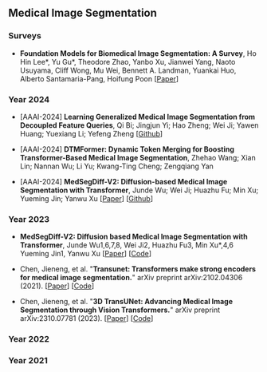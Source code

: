 ## Medical Image Segmentation 



### Surveys 
* **Foundation Models for Biomedical Image Segmentation: A Survey**, Ho Hin Lee*, Yu Gu*, Theodore Zhao, Yanbo Xu, Jianwei Yang, Naoto Usuyama, Cliff Wong, Mu Wei, Bennett A. Landman, Yuankai Huo, Alberto Santamaria-Pang, Hoifung Poon
  [[Paper](https://arxiv.org/pdf/2401.07654.pdf)]




### Year 2024 

* [AAAI-2024] **Learning Generalized Medical Image Segmentation from Decoupled Feature Queries**, Qi Bi; Jingjun Yi; Hao Zheng; Wei Ji; Yawen Huang; Yuexiang Li; Yefeng Zheng
  [[Github](https://github.com/BiQiWHU/DFQ)]

* [AAAI-2024] **DTMFormer: Dynamic Token Merging for Boosting Transformer-Based Medical Image Segmentation**, Zhehao Wang; Xian Lin; Nannan Wu; Li Yu; Kwang-Ting Cheng; Zengqiang Yan 

* [AAAI-2024] **MedSegDiff-V2: Diffusion-based Medical Image Segmentation with Transformer**, Junde Wu; Wei Ji; Huazhu Fu; Min Xu; Yueming Jin; Yanwu Xu
  [[Paper](https://arxiv.org/abs/2301.11798)]
  [[Github](https://github.com/KidsWithTokens/MedSegDiff)] 


### Year 2023 

* **MedSegDiff-V2: Diffusion based Medical Image Segmentation with Transformer**, Junde Wu1,6,7,8, Wei Ji2, Huazhu Fu3, Min Xu*,4,6 Yueming Jin1, Yanwu Xu 
  [[Paper](https://arxiv.org/pdf/2301.11798.pdf)]
  [[Code](https://github.com/KidsWithTokens/MedSegDiff)]

* Chen, Jieneng, et al. "**Transunet: Transformers make strong encoders for medical image segmentation.**" arXiv preprint arXiv:2102.04306 (2021).
  [[Paper](https://arxiv.org/pdf/2102.04306.pdf)]
  [[Code](https://github.com/Beckschen/TransUNet)]

* Chen, Jieneng, et al. "**3D TransUNet: Advancing Medical Image Segmentation through Vision Transformers.**" arXiv preprint arXiv:2310.07781 (2023).
  [[Paper](https://arxiv.org/pdf/2310.07781.pdf)]
  [[Code](https://github.com/Beckschen/3D-TransUNet)]



### Year 2022 




### Year 2021 





